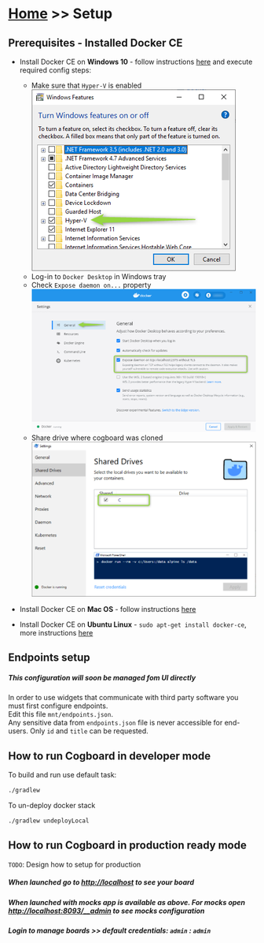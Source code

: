 # [Home](/cogboard/) >> Setup

## Prerequisites - Installed Docker CE

- Install Docker CE on **Windows 10** - follow instructions [here](https://docs.docker.com/docker-for-windows/install/) and execute required config steps:

  - Make sure that `Hyper-V` is enabled  
    ![windows enable hyper v](./images/docker-windows-hyperv.png)
  - Log-in to `Docker Desktop` in Windows tray
  - Check `Expose daemon on...` property  
    ![docker expose daemon](./images/docker-windows-config.png)
  - Share drive where cogboard was cloned  
    ![docker share drive](./images/docker-windows-config2.png)

- Install Docker CE on **Mac OS** - follow instructions [here](https://docs.docker.com/docker-for-mac/install/)
- Install Docker CE on **Ubuntu Linux** - `sudo apt-get install docker-ce`, more instructions [here](https://www.digitalocean.com/community/tutorials/how-to-install-and-use-docker-on-ubuntu-16-04)

## Endpoints setup

##### This configuration will soon be managed fom UI directly

In order to use widgets that communicate with third party software you must first configure endpoints.  
Edit this file `mnt/endpoints.json`.  
Any sensitive data from `endpoints.json` file is never accessible for end-users. Only `id` and `title` can be requested.

## How to run Cogboard in developer mode

To build and run use default task:

```cmd
./gradlew
```

To un-deploy docker stack

```cmd
./gradlew undeployLocal
```

## How to run Cogboard in production ready mode

`TODO`: Design how to setup for production

##### When launched go to [http://localhost](http://localhost) to see your board

##### When launched with mocks app is available as above. For mocks open [http://localhost:8093/\_\_admin](http://localhost:8093/__admin) to see mocks configuration

##### Login to manage boards >> default credentials: `admin` : `admin`
